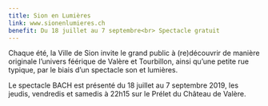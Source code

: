 ```yaml
---
title: Sion en Lumières
link: www.sionenlumieres.ch
benefit: Du 18 juillet au 7 septembre<br> Spectacle gratuit
---
```


Chaque été, la Ville de Sion invite
le grand public à (re)découvrir
de manière originale l’univers
féérique de Valère et Tourbillon,
ainsi qu’une petite rue typique,
par le biais d’un spectacle son
et lumières.

Le spectacle BACH est présenté du
18 juillet au 7 septembre 2019,
les jeudis, vendredis et samedis
à 22h15 sur le Prélet du
Château de Valère.
